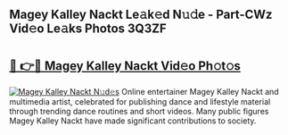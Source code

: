 ## Magey Kalley Nackt Le𝚊k𝚎d N𝚞𝚍e - Part-CWz Vid𝚎o Le𝚊ks Photos 3Q3ZF

# <h2><a href="http://fb1qvrr.evod.top/?m=Magey+Kalley+Nackt">🔗 👉🔴 Magey Kalley Nackt Vid𝚎o Ph𝚘t𝚘s</a></h2>

[![Magey Kalley Nackt N𝚞d𝚎s](https://i.imgur.com/8V9OHl7.gif)](http://fb1qvrr.evod.top/?m=Magey+Kalley+Nackt)
Online entertainer Magey Kalley Nackt and multimedia artist, celebrated for publishing dance and lifestyle material through trending dance routines and short videos. Many public figures Magey Kalley Nackt have made significant contributions to society. 
